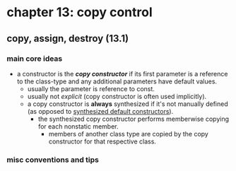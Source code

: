 # chapter 13: copy control

## copy, assign, destroy (13.1)

### main core ideas
- a constructor is the ***copy constructor*** if its first parameter is a reference to the class-type and any additional parameters have default values.
	- usually the parameter is reference to const.
	- usually not *explicit* (copy constructor is often used implicitly).
	- a copy constructor is **always** synthesized if it's not manually defined (as opposed to [synthesized default constructors](https://github.com/tedklin/pseudoblog/blob/master/cpp_notebook/primer/ch-07.md#constructors)).
		- the synthesized copy constructor performs memberwise copying for each nonstatic member. 
			- members of another class type are copied by the copy constructor for that respective class.

### misc conventions and tips

